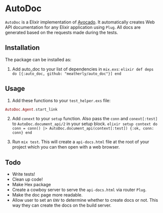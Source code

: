 # AutoDoc
`AutoDoc` is a Elixir implementation of [Avocado](https://github.com/metova/avocado). It automatically creates Web API documentation for any Elixir application using `Plug`. All docs are generated based on the requests made during the tests.


## Installation

The package can be installed as:

  1. Add auto_doc to your list of dependencies in `mix.exs`:
    ``` elixir
    def deps do
      [{:auto_doc, github: "meatherly/auto_doc"}]
    end
    ```

## Usage

  1. Add these functions to your `test_helper.exs` file:
  ``` elixir
  AutoDoc.Agent.start_link
  ```

  2. Add `conext` to your `setup` function. Also pass the `conn` and `conext[:test]` to `AutoDoc.document_api/2` in your setup block.
    ``` elixir
    setup context do
      conn =
        conn()
        |> AutoDoc.document_api(context[:test])
      {:ok, conn: conn}
    end
    ```

  3. Run `mix test`. This will create a `api-docs.html` file at the root of your project which you can then open with a web browser.


  ## Todo

  * Write tests!
  * Clean up code!
  * Make Hex package
  * Create a cowboy server to serve the `api-docs.html` via router `Plug`.
  * Make the doc page more readable.
  * Allow user to set an `ENV` to determine whether to create docs or not. This way they can create the docs on the build server.
